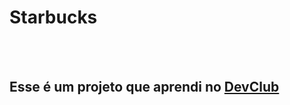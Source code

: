 <h1>Starbucks</h1>
<br>
<br>
<h2>Esse é um projeto que aprendi no <a href="https://rodolfomori.com.br/devclub">DevClub</a></h2>
